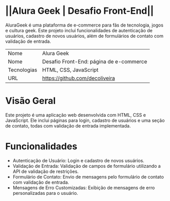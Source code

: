 #  ||Alura Geek | Desafio Front-End||

AluraGeek é uma plataforma de e-commerce para fãs de tecnologia, jogos e cultura geek. Este projeto inclui funcionalidades de autenticação de usuários, cadastro de novos usuários, além de formulários de contato com validação de entrada.

|   |      |
| -------------   | --- |
| Nome | Alura Geek
| Nome | Desafio Front-End: página de e-commerce
| Tecnologias | HTML, CSS, JavaScript
| URL | https://github.com/decoliveira


# Visão Geral

Este projeto é uma aplicação web desenvolvida com HTML, CSS e JavaScript. Ele inclui páginas para login, cadastro de usuários e uma seção de contato, todas com validação de entrada implementada.

# Funcionalidades

* Autenticação de Usuário: Login e cadastro de novos usuários.
* Validação de Entrada: Validação de campos de formulário utilizando a API de validação de restrições.
* Formulário de Contato: Envio de mensagens pelo formulário de contato com validação de entrada.
* Mensagens de Erro Customizadas: Exibição de mensagens de erro personalizadas para o usuário.
